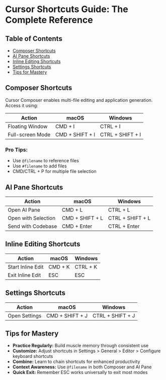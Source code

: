 # Cursor Shortcuts Guide: The Complete Reference

## Table of Contents
- [Composer Shortcuts](#composer-shortcuts)
- [AI Pane Shortcuts](#ai-pane-shortcuts)
- [Inline Editing Shortcuts](#inline-editing-shortcuts)
- [Settings Shortcuts](#settings-shortcuts)
- [Tips for Mastery](#tips-for-mastery)

## Composer Shortcuts
Cursor Composer enables multi-file editing and application generation. Access it using:

| Action | macOS | Windows |
|--------|--------|----------|
| Floating Window | CMD + I | CTRL + I |
| Full-screen Mode | CMD + SHIFT + I | CTRL + SHIFT + I |

### Pro Tips:
- Use `@filename` to reference files
- Use `#filename` to add files
- CMD/CTRL + P for multiple file selection

## AI Pane Shortcuts

| Action | macOS | Windows |
|--------|--------|----------|
| Open AI Pane | CMD + L | CTRL + L |
| Open with Selection | CMD + SHIFT + L | CTRL + SHIFT + L |
| Send with Codebase | CMD + Enter | CTRL + Enter |

## Inline Editing Shortcuts

| Action | macOS | Windows |
|--------|--------|----------|
| Start Inline Edit | CMD + K | CTRL + K |
| Exit Inline Edit | ESC | ESC |

## Settings Shortcuts

| Action | macOS | Windows |
|--------|--------|----------|
| Open Settings | CMD + SHIFT + J | CTRL + SHIFT + J |

## Tips for Mastery
- **Practice Regularly:** Build muscle memory through consistent use
- **Customize:** Adjust shortcuts in Settings > General > Editor > Configure keyboard shortcuts
- **Combine:** Learn to chain shortcuts for enhanced productivity
- **Context Awareness:** Use `@filename` in both Composer and AI Pane
- **Quick Exit:** Remember ESC works universally to exit most modes